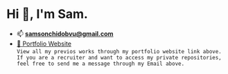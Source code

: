<h1>Hi 👋, I'm Sam.</h1>

- 📫 **samsonchidobvu@gmail.com**
- <a href="https://samson-chidobvu.web.app/" target="_blank" rel="noreferrer">🔗 Portfolio Website</a> <br>
`View all my previos works through my portfolio website link above. If you are a recruiter and want to access my private repositories, feel free to send me a message through my Email above.`

<!-- - 📄 Portfolio: [https://samson-chidobvu.web.app/](https://samson-chidobvu.web.app/) -->

